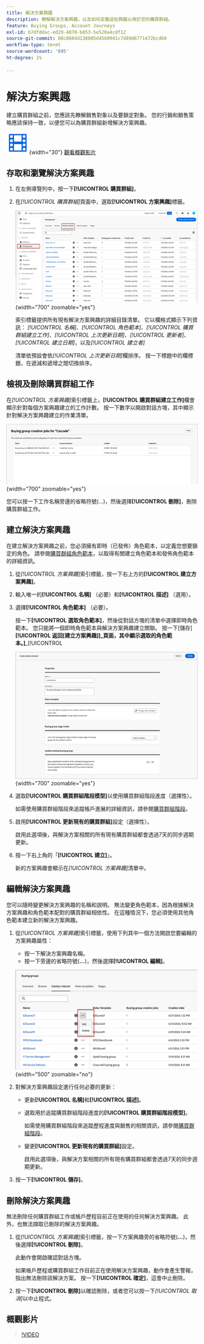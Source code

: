 ```yaml
---
title: 解決方案興趣
description: 瞭解解決方案興趣，以及如何定義這些興趣以用於您的購買群組。
feature: Buying Groups, Account Journeys
exl-id: b7dfddac-ed29-4870-b853-5e520a4cdf12
source-git-commit: 08c8684d138005d4560941c7d89d6771472bcd60
workflow-type: tm+mt
source-wordcount: '695'
ht-degree: 1%

---
```


# 解決方案興趣

建立購買群組之前，您應該先瞭解銷售對象以及要鎖定對象。 您的行銷和銷售策略應該保持一致，以便您可以為購買群組新增解決方案興趣。

![影片](../../assets/do-not-localize/icon-video.svg){width="30"} [觀看概觀影片](#overview-video)

## 存取和瀏覽解決方案興趣

1. 在左側導覽列中，按一下&#x200B;**[!UICONTROL 購買群組]**。

1. 在&#x200B;_[!UICONTROL 購買群組]_&#x200B;頁面中，選取&#x200B;**[!UICONTROL 方案興趣]**&#x200B;標籤。

   ![方案興趣標籤](assets/solution-interest-tab.png){width="700" zoomable="yes"}

   索引標籤提供所有現有解決方案興趣的詳細目錄清單。 它以欄格式顯示下列資訊： _[!UICONTROL 名稱]_、_[!UICONTROL 角色範本]_、_[!UICONTROL 購買群組建立工作]_、_[!UICONTROL 上次更新日期]_、_[!UICONTROL 更新者]_、_[!UICONTROL 建立日期]_，以及&#x200B;_[!UICONTROL 建立者]_

   清單依預設會依&#x200B;_[!UICONTROL 上次更新日期]_&#x200B;欄排序。 按一下標題中的欄標題，在遞減和遞增之間切換排序。

## 檢視及刪除購買群組工作

在&#x200B;_[!UICONTROL 方案興趣]_&#x200B;索引標籤上，**[!UICONTROL 購買群組建立工作]**&#x200B;欄會顯示針對每個方案興趣建立的工作計數。 按一下數字以開啟對話方塊，其中顯示針對解決方案興趣建立的作業清單。

![為方案興趣購買群組工作](assets/buying-group-jobs-for-solution-interest.png){width="700" zoomable="yes"}

您可以按一下工作名稱旁邊的省略符號(...)，然後選擇&#x200B;**[!UICONTROL 刪除]**，刪除購買群組工作。

## 建立解決方案興趣

在建立解決方案興趣之前，您必須擁有即時（已發佈）角色範本，以定義您想要鎖定的角色。 請參閱[購買群組角色範本](./buying-groups-role-templates.md)，以取得有關建立角色範本和發佈角色範本的詳細資訊。

1. 從&#x200B;_[!UICONTROL 方案興趣]_&#x200B;索引標籤，按一下右上方的&#x200B;**[!UICONTROL 建立方案興趣]**。

1. 輸入唯一的&#x200B;**[!UICONTROL 名稱]** （必要）和&#x200B;**[!UICONTROL 描述]** （選用）。

1. 選擇&#x200B;**[!UICONTROL 角色範本]** （必要）。

   按一下&#x200B;**[!UICONTROL 選取角色範本]**，然後從對話方塊的清單中選擇即時角色範本。 您只能將一個即時角色範本與解決方案興趣建立關聯。 按一下[儲存]**[!UICONTROL 返回[建立方案興趣]]_頁面，其中顯示選取的角色範本。]**_[!UICONTROL 

   ![新增角色範本至方案興趣](assets/solution-interest-create.png){width="700" zoomable="yes"}

1. 選取&#x200B;**[!UICONTROL 購買群組階段模型]**&#x200B;以使用購買群組階段進度（選擇性）。

   如需使用購買群組階段來追蹤帳戶進展的詳細資訊，請參閱[購買群組階段](./buying-group-stages.md)。

1. 啟用&#x200B;**[!UICONTROL 更新現有的購買群組]**&#x200B;設定（選擇性）。

   啟用此選項後，與解決方案相關的所有現有購買群組都會透過7天的同步週期更新。

1. 按一下右上角的「**[!UICONTROL 建立]**」。

   新的方案興趣會顯示在&#x200B;_[!UICONTROL 方案興趣]_&#x200B;清單中。

## 編輯解決方案興趣

您可以隨時變更解決方案興趣的名稱和說明。 無法變更角色範本，因為根據解決方案興趣和角色範本配對的購買群組相依性。 在這種情況下，您必須使用其他角色範本建立新的解決方案興趣。

1. 從&#x200B;_[!UICONTROL 方案興趣]_&#x200B;索引標籤，使用下列其中一個方法開啟您要編輯的方案興趣屬性：

   * 按一下解決方案興趣名稱。
   * 按一下旁邊的省略符號(**...**)，然後選擇&#x200B;**[!UICONTROL 編輯]**。

   ![方案興趣更多選單](assets/solution-interests-more-menu.png){width="500" zoomable="no"}

1. 對解決方案興趣設定進行任何必要的更新：

   * 更新&#x200B;**[!UICONTROL 名稱]**&#x200B;和&#x200B;**[!UICONTROL 描述]**。

   * 選取用於追蹤購買群組階段進度的&#x200B;**[!UICONTROL 購買群組階段模型]**。

     如需使用購買群組階段來追蹤歷程進度與銷售的相關資訊，請參閱[購買群組階段](./buying-group-stages.md)。

   * 變更&#x200B;**[!UICONTROL 更新現有的購買群組]**&#x200B;設定。

     啟用此選項後，與解決方案相關的所有現有購買群組都會透過7天的同步週期更新。

1. 按一下&#x200B;**[!UICONTROL 儲存]**。

## 刪除解決方案興趣

無法刪除任何購買群組工作或帳戶歷程目前正在使用的任何解決方案興趣。 此外，也無法擷取已刪除的解決方案興趣。

1. 從&#x200B;_[!UICONTROL 方案興趣]_&#x200B;索引標籤，按一下方案興趣旁的省略符號(**...**)，然後選擇&#x200B;**[!UICONTROL 刪除]**。

   此動作會開啟確認對話方塊。

   如果帳戶歷程或購買群組工作目前正在使用解決方案興趣，動作會產生警報，指出無法刪除該解決方案。 按一下&#x200B;**[!UICONTROL 確定]**，這會中止刪除。

1. 按一下&#x200B;**[!UICONTROL 刪除]**&#x200B;以確認刪除，或者您可以按一下&#x200B;_[!UICONTROL 取消]_&#x200B;以中止程式。

## 概觀影片

>[!VIDEO](https://video.tv.adobe.com/v/3433080/?learn=on)

